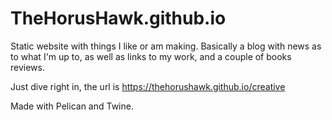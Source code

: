 # TheHorusHawk.github.io
Static website with things I like or am making. Basically a blog with news as to what I'm up to, as well as links to my work, and a couple of books reviews.

Just dive right in, the url is https://thehorushawk.github.io/creative

Made with Pelican and Twine.
